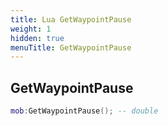 ```yaml
---
title: Lua GetWaypointPause
weight: 1
hidden: true
menuTitle: GetWaypointPause
---
```

## GetWaypointPause
```lua
mob:GetWaypointPause(); -- double
```